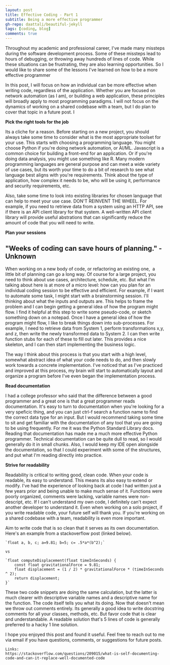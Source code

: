 ```yaml
---
layout: post
title: Effective Coding - Part 1
subtitle: Being a more effective programmer
gh-repo: daattali/beautiful-jekyll
tags: [coding, blog]
comments: true
---
```


Throughout my academic and professional career, I've made many missteps during the software development process. Some of these
missteps lead to hours of debugging, or throwing away hundreds of lines of code. While these situations can be frustrating, they are
also learning opportunities. So I would like to share some of the lessons I've learned on how to be a more effective programmer
	
In this post, I will focus on how an individual can be more effective when writing code, regardless of the application. Whether you are
focused on network automation (as I am), or building a web application, these principles will broadly apply to most programming paradigms.
I will not focus on the dynamics of working on a shared codebase with a team, but I do plan to cover that topic in a future post. I

**Pick the right tools for the job**


Its a cliche for a reason. Before starting on a new project, you should always take some time to consider what is the most
appropriate toolset for your use. This starts with choosing a programming language. You might choose Python if you're doing network
automation, or AI/ML. Javascript is a common choice for building a front-end for an application. Or if you're doing data analysis, you
might use something like R. Many modern programming languages are general purpose and can meet a wide variety of use cases, but its
worth your time to do a bit of research to see what language best aligns with you're requirements. Think about the type of application,
how complex it needs to be, who will be using it, performance and security requirements, etc.
	
Also, take some time to look into existing libraries for chosen language that can help to meet your use case.
DON'T REINVENT THE WHEEL. For example, if you need to retrieve data from a system using an HTTP API, see if there is 
an API client library for that system. A well-written API client library will provide useful abstrations that can significantly reduce
the amount of code that you will need to write.

**Plan your sessions**


## "Weeks of coding can save hours of planning." -Unknown


When working on a new body of code, or refactoring an existing one,  a little bit of planning can go a long way. Of course for a large project, 
you need to think about use cases, architecture, schedule, etc. But what I'm talking about here is at more of a micro level: how can you plan for an 
individual coding session to be effective and efficient. For example, if I want to automate some task, I might start with a brainstorming session.
I'll thinking about what the inputs and outputs are. This helps to frame the problem and I can begin getting a general idea
of how the program might flow. I find it helpful at this step to write some pseudo-code, or sketch something down on a notepad.
Once I have a general idea of how the program might flow, I like to break things down into sub-processes. For example, I need to retrieve data
from System 1, perform transformations x,y, and z, then write the newly transformed data to System 2. I can then write function stubs for each
of these to fill out later. This provides a nice skeleton, and I can then start implementing the business logic. 

The way I think about this process is that you start with a high level, somewhat abstract idea of what your code needs to do, and then slowly work towards a 
concrete implementation. I've noticed that as I've practiced and improved at this process, my brain will start to automatically layout and organize a program before 
I've even began the implementation process.


**Read documentation**


I had a college professor who said that the difference between a good programmer and a great one is that a great programmer reads
documentation. It's easy to turn to documentation when you're looking for a very speficic thing, and you can just ctrl-f search a function name 
to find the correct data type for an input. But I would recommend taking some time to sit and get familiar with the documentation of any
tool that you are going to be using frequently. For me it was the Python Standard Library docs. Reading that documentation has made me a much
more effective Python programmer. Technical documentation can be quite dull to read, so I would generally do it in small chunks. Also, I would keep my
IDE open alongside the documentation, so that I could experiment with some of the structures, and put what I'm reading directly into practice.


**Strive for readability**


Readability is critical to writing good, clean code. When your code is readable, its easy to understand. This means its also easy to extend or modify. I've had
the experience of looking back at code I had written just a few years prior and being unable to make much sense of it. Functions were poorly organized, comments were lacking, variable names were non-descript, etc. If I can't understand my own code, I definitely can't expect another developer to understand it. Even when working on a solo project, if you write readable code, your future self will thank you. If you're working on a shared codebase with a team, readability is even more important. 

Aim to write code that is so clean that it serves as its own documentation. Here's an example from a stackoverflow post (linked below).
	
	`float a, b, c; a=9.81; b=5; c= .5*a*(b^2);`
	
	vs
	
	`float computeDisplacement(float timeInSeconds) {
		const float gravitationalForce = 9.81;
		float displacement = (1 / 2) * gravitationalForce * (timeInSeconds ^ 2);
		return displacement;
	}`
	
These two code snippets are doing the same calculation, but the latter is much clearer with descriptive variable names and a descriptive name for the function. The code itself tells you what its doing. Now that doesn't mean we throw out comments entirely. Its generally a good idea to write docstring comments for all your classes, methods, etc. But favor code that is clear and understandable. A readable solution that's 5 lines of code is generally preferred to a hacky 1 line solution. 

	
I hope you enjoyed this post and found it useful. Feel free to reach out to me via email if you have questions, comments, or suggestions for future posts.
	
	

	Links:
	https://stackoverflow.com/questions/209015/what-is-self-documenting-code-and-can-it-replace-well-documented-code
